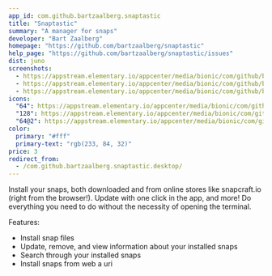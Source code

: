 ```yaml
---
app_id: com.github.bartzaalberg.snaptastic
title: "Snaptastic"
summary: "A manager for snaps"
developer: "Bart Zaalberg"
homepage: "https://github.com/bartzaalberg/snaptastic"
help_page: "https://github.com/bartzaalberg/snaptastic/issues"
dist: juno
screenshots:
  - https://appstream.elementary.io/appcenter/media/bionic/com/github/bartzaalberg.snaptastic/82B4AC4F1207F09A6D1D73AAAA41C8DE/screenshots/image-1_orig.png
  - https://appstream.elementary.io/appcenter/media/bionic/com/github/bartzaalberg.snaptastic/82B4AC4F1207F09A6D1D73AAAA41C8DE/screenshots/image-2_orig.png
  - https://appstream.elementary.io/appcenter/media/bionic/com/github/bartzaalberg.snaptastic/82B4AC4F1207F09A6D1D73AAAA41C8DE/screenshots/image-3_orig.png
icons:
  "64": https://appstream.elementary.io/appcenter/media/bionic/com/github/bartzaalberg.snaptastic/82B4AC4F1207F09A6D1D73AAAA41C8DE/icons/64x64/com.github.bartzaalberg.snaptastic_com.github.bartzaalberg.snaptastic.png
  "128": https://appstream.elementary.io/appcenter/media/bionic/com/github/bartzaalberg.snaptastic/82B4AC4F1207F09A6D1D73AAAA41C8DE/icons/128x128/com.github.bartzaalberg.snaptastic_com.github.bartzaalberg.snaptastic.png
  "64@2": https://appstream.elementary.io/appcenter/media/bionic/com/github/bartzaalberg.snaptastic/82B4AC4F1207F09A6D1D73AAAA41C8DE/icons/64x64@2/com.github.bartzaalberg.snaptastic_com.github.bartzaalberg.snaptastic.png
color:
  primary: "#fff"
  primary-text: "rgb(233, 84, 32)"
price: 3
redirect_from:
  - /com.github.bartzaalberg.snaptastic.desktop/
---
```


<p>Install your snaps, both downloaded and from online stores like snapcraft.io (right from the browser!). Update with one click in the app, and more! Do everything you need to do without the necessity of opening the terminal.</p>
<p>Features:</p>
<ul>
  <li>Install snap files</li>
  <li>Update, remove, and view information about your installed snaps</li>
  <li>Search through your installed snaps</li>
  <li>Install snaps from web a uri</li>
</ul>